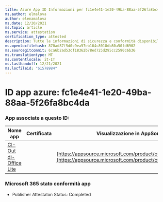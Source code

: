 ```yaml
---
title: Azure App ID Informazioni per fc1e4e41-1e20-49ba-88aa-5f26fa8bc4da
ms.author: elmalova
author: elenamalova
ms.date: 12/20/2021
ms.topic: article
ms.service: attestation
certification_type: attested
description: Tutte le informazioni di sicurezza e conformità disponibili per fc1e4e41-1e20-49ba-88aa-5f26fa8bc4da.
ms.openlocfilehash: 870ad87f5d0c9ea57eb104c8018db80a50fd6902
ms.sourcegitcommit: 6ca6b2ad53cf18362b78ed725d295cc2590c6b36
ms.translationtype: MT
ms.contentlocale: it-IT
ms.lasthandoff: 12/21/2021
ms.locfileid: "61578984"
---
```

# <a name="azure-app-id-fc1e4e41-1e20-49ba-88aa-5f26fa8bc4da"></a>ID app azure: fc1e4e41-1e20-49ba-88aa-5f26fa8bc4da


### <a name="apps-associated-with-this-id"></a>App associate a questo ID:
| **Nome app** | **Certificata** | **Visualizzazione in AppSource** |
|--------------|---------------|-----------------------|
| [CI-Out di-Office Lite](https://docs.microsoft.com/microsoft-365-app-certification/forward/WA200002748) |  | [https://appsource.microsoft.com/product/office/WA200002748](https://appsource.microsoft.com/product/office/WA200002748) |

### <a name="microsoft-365-app-compliance-status"></a>Microsoft 365 stato conformità app
- Publisher Attestaton Status: Completed
